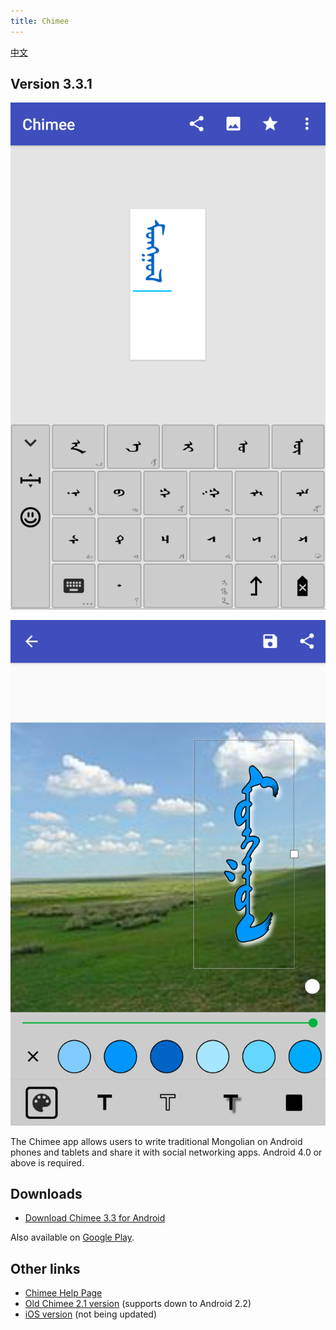 ```yaml
---
title: Chimee
---
```


[中文](/apps/chimee/zh/)

## Version 3.3.1

<div class="row">
  <div class="col col--6">

![Chimee Screenshot 1](./images/Chimee_3.0_screenshot_1.png)

  </div>
  <div class="col col--6">

![Chimee Screenshot 2](./images/Chimee_3.0_screenshot_2.png)

  </div>
</div>

The Chimee app allows users to write traditional Mongolian on Android phones and tablets and share it with social networking apps. Android 4.0 or above is required.

## Downloads

- <a href="/static/media/Chimee-3.3.1.apk" download>Download Chimee 3.3 for Android</a>

Also available on [Google Play](https://play.google.com/store/apps/details?id=net.studymongolian.chimee).


## Other links

- [Chimee Help Page](/apps/chimee/chimee-help/)
- <a href="/static/media/Chimee_2.1.0.apk" download>Old Chimee 2.1 version</a> (supports down to Android 2.2)
- [iOS version](https://itunes.apple.com/us/app/chimee/id1061532147) (not being updated)